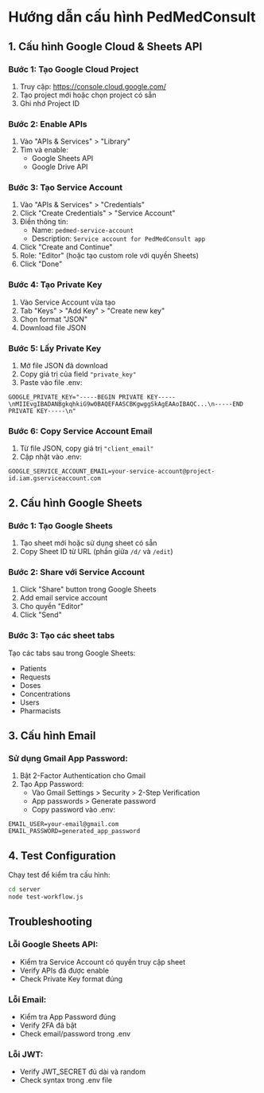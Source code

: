# Hướng dẫn cấu hình PedMedConsult

## 1. Cấu hình Google Cloud & Sheets API

### Bước 1: Tạo Google Cloud Project
1. Truy cập: https://console.cloud.google.com/
2. Tạo project mới hoặc chọn project có sẵn
3. Ghi nhớ Project ID

### Bước 2: Enable APIs
1. Vào "APIs & Services" > "Library"
2. Tìm và enable:
   - Google Sheets API
   - Google Drive API

### Bước 3: Tạo Service Account
1. Vào "APIs & Services" > "Credentials"
2. Click "Create Credentials" > "Service Account"
3. Điền thông tin:
   - Name: `pedmed-service-account`
   - Description: `Service account for PedMedConsult app`
4. Click "Create and Continue"
5. Role: "Editor" (hoặc tạo custom role với quyền Sheets)
6. Click "Done"

### Bước 4: Tạo Private Key
1. Vào Service Account vừa tạo
2. Tab "Keys" > "Add Key" > "Create new key"
3. Chọn format "JSON"
4. Download file JSON

### Bước 5: Lấy Private Key
1. Mở file JSON đã download
2. Copy giá trị của field `"private_key"`
3. Paste vào file .env:
```
GOOGLE_PRIVATE_KEY="-----BEGIN PRIVATE KEY-----\nMIIEvgIBADANBgkqhkiG9w0BAQEFAASCBKgwggSkAgEAAoIBAQC...\n-----END PRIVATE KEY-----\n"
```

### Bước 6: Copy Service Account Email
1. Từ file JSON, copy giá trị `"client_email"`
2. Cập nhật vào .env:
```
GOOGLE_SERVICE_ACCOUNT_EMAIL=your-service-account@project-id.iam.gserviceaccount.com
```

## 2. Cấu hình Google Sheets

### Bước 1: Tạo Google Sheets
1. Tạo sheet mới hoặc sử dụng sheet có sẵn
2. Copy Sheet ID từ URL (phần giữa `/d/` và `/edit`)

### Bước 2: Share với Service Account
1. Click "Share" button trong Google Sheets
2. Add email service account
3. Cho quyền "Editor"
4. Click "Send"

### Bước 3: Tạo các sheet tabs
Tạo các tabs sau trong Google Sheets:
- Patients
- Requests  
- Doses
- Concentrations
- Users
- Pharmacists

## 3. Cấu hình Email

### Sử dụng Gmail App Password:
1. Bật 2-Factor Authentication cho Gmail
2. Tạo App Password:
   - Vào Gmail Settings > Security > 2-Step Verification
   - App passwords > Generate password
   - Copy password vào .env:
```
EMAIL_USER=your-email@gmail.com
EMAIL_PASSWORD=generated_app_password
```

## 4. Test Configuration

Chạy test để kiểm tra cấu hình:
```bash
cd server
node test-workflow.js
```

## Troubleshooting

### Lỗi Google Sheets API:
- Kiểm tra Service Account có quyền truy cập sheet
- Verify APIs đã được enable
- Check Private Key format đúng

### Lỗi Email:
- Kiểm tra App Password đúng
- Verify 2FA đã bật
- Check email/password trong .env

### Lỗi JWT:
- Verify JWT_SECRET đủ dài và random
- Check syntax trong .env file
